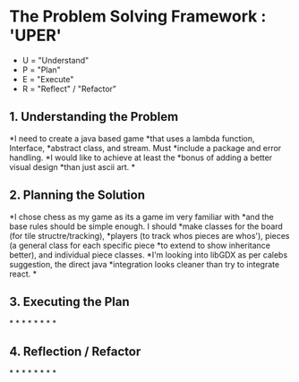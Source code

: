 <h1>The Problem Solving Framework : 'UPER'</h1>

- U = "Understand"
- P = "Plan"
- E = "Execute"
- R = "Reflect" / "Refactor"

<h2>1. Understanding the Problem</h2>
*I need to create a java based game
*that uses a lambda function, Interface,
*abstract class, and stream. Must 
*include a package and error handling.
*I would like to achieve at least the 
*bonus of adding a better visual design 
*than just ascii art.
*
<h2>
    2. Planning the Solution
</h2>
*I chose chess as my game as its a game im very familiar with
*and the base rules should be simple enough. I should
*make classes for the board (for tile structre/tracking),
*players (to track whos pieces are whos'), pieces (a general class for each specific piece
*to extend to show inheritance better), and individual piece classes. 
*I'm looking into libGDX as per calebs suggestion, the direct java
*integration looks cleaner than try to integrate react.
*
<h2>
    3. Executing the Plan
</h2>
*
*
*
*
*
*
*
*
<h2>
    4. Reflection / Refactor
</h2>
*
*
*
*
*
*
*
*
